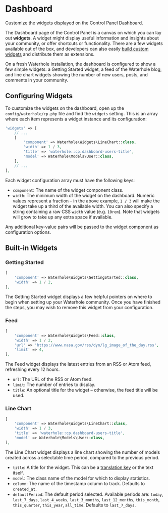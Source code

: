 # Dashboard

Customize the widgets displayed on the Control Panel Dashboard.

The Dashboard page of the Control Panel is a canvas on which you can lay out **widgets**. A widget might display useful information and insights about your community, or offer shortcuts or functionality. There are a few widgets available out of the box, and developers can also easily [build custom widgets](./cp.md#widgets) and distribute them as extensions.

On a fresh Waterhole installation, the dashboard is configured to show a few simple widgets: a Getting Started widget, a feed of the Waterhole blog, and line chart widgets showing the number of new users, posts, and comments in your community.

## Configuring Widgets

To customize the widgets on the dashboard, open up the `config/waterhole/cp.php` file and find the `widgets` setting. This is an array where each item represents a widget instance and its configuration:

```php
'widgets' => [
    // ...
    [
        'component' => Waterhole\Widgets\LineChart::class,
        'width' => 1 / 3,
        'title' => 'waterhole::cp.dashboard-users-title',
        'model' => Waterhole\Models\User::class,
    ],
    // ...
],
```

Each widget configuration array must have the following keys:

-   `component`: The name of the widget component class.
-   `width`: The minimum width of the widget on the dashboard. Numeric values represent a fraction – in the above example, `1 / 3` will make the widget take up a third of the available width. You can also specify a string containing a raw CSS `width` value (e.g. `10rem`). Note that widgets will grow to take up any extra space if available.

Any additional key-value pairs will be passed to the widget component as configuration options.

## Built-in Widgets

### Getting Started

```php
[
    'component' => Waterhole\Widgets\GettingStarted::class,
    'width' => 1 / 2,
],
```

The Getting Started widget displays a few helpful pointers on where to begin when setting up your Waterhole community. Once you have finished the steps, you may wish to remove this widget from your configuration.

### Feed

```php
[
    'component' => Waterhole\Widgets\Feed::class,
    'width' => 1 / 2,
    'url' => 'https://www.nasa.gov/rss/dyn/lg_image_of_the_day.rss',
    'limit' => 4,
],
```

The Feed widget displays the latest entries from an RSS or Atom feed, refreshing every 12 hours.

-   `url`: The URL of the RSS or Atom feed.
-   `limit`: The number of entries to display.
-   `title`: An optional title for the widget – otherwise, the feed title will be used.

### Line Chart

```php
[
    'component' => Waterhole\Widgets\LineChart::class,
    'width' => 1 / 3,
    'title' => 'waterhole::cp.dashboard-users-title',
    'model' => Waterhole\Models\User::class,
],
```

The Line Chart widget displays a line chart showing the number of models created across a selectable time period, compared to the previous period.

-   `title`: A title for the widget. This can be a [translation key](./localization.md) or the text itself.
-   `model`: The class name of the model for which to display statistics.
-   `column`: The name of the timestamp column to track. Defaults to `created_at`.
-   `defaultPeriod`: The default period selected. Available periods are: `today`, `last_7_days`, `last_4_weeks`, `last_3_months`, `last_12_months`, `this_month`, `this_quarter`, `this_year`, `all_time`. Defaults to `last_7_days`.
